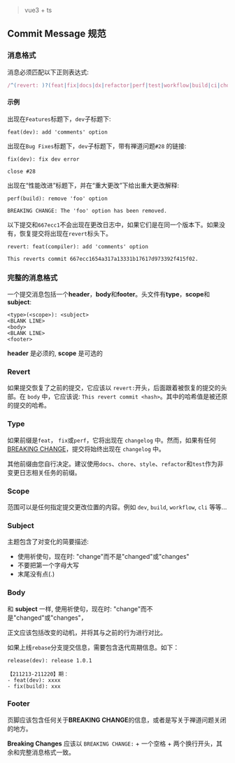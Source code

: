 > vue3 + ts 

## Commit Message 规范

### 消息格式

消息必须匹配以下正则表达式:

<!-- prettier-ignore -->
```js
/^(revert: )?(feat|fix|docs|dx|refactor|perf|test|workflow|build|ci|chore|types|wip|release|deps)(\(.+\))?: .{1,50}/
```

#### 示例

出现在`Features`标题下，`dev`子标题下:

```
feat(dev): add 'comments' option
```

出现在`Bug Fixes`标题下，`dev`子标题下，带有禅道问题`#28` 的链接:

```
fix(dev): fix dev error

close #28
```

出现在“性能改进”标题下，并在“重大更改”下给出重大更改解释:

```
perf(build): remove 'foo' option

BREAKING CHANGE: The 'foo' option has been removed.
```

以下提交和`667ecc1`不会出现在更改日志中，如果它们是在同一个版本下。如果没有，恢复提交将出现在`revert`标头下。

```
revert: feat(compiler): add 'comments' option

This reverts commit 667ecc1654a317a13331b17617d973392f415f02.
```

### 完整的消息格式

一个提交消息包括一个**header**，**body**和**footer**。头文件有**type**，**scope**和**subject**:

```
<type>(<scope>): <subject>
<BLANK LINE>
<body>
<BLANK LINE>
<footer>
```

**header** 是必须的, **scope** 是可选的

### Revert

如果提交恢复了之前的提交，它应该以 `revert:`开头，后面跟着被恢复的提交的头部。在 `body` 中，它应该说: `This revert commit <hash>`。其中的哈希值是被还原的提交的哈希。

### Type

如果前缀是`feat`， `fix`或`perf`，它将出现在 `changelog` 中。然而，如果有任何[BREAKING CHANGE](#footer)，提交将始终出现在 `changelog` 中。

其他前缀由您自行决定。建议使用`docs`、`chore`、`style`、`refactor`和`test`作为非变更日志相关任务的前缀。

### Scope

范围可以是任何指定提交更改位置的内容。例如 `dev`, `build`, `workflow`, `cli` 等等...

### Subject

主题包含了对变化的简要描述:

- 使用祈使句，现在时: "change"而不是"changed"或"changes"
- 不要把第一个字母大写
- 末尾没有点(.)

### Body

和 **subject** 一样, 使用祈使句，现在时: "change"而不是"changed"或"changes"，

正文应该包括改变的动机，并将其与之前的行为进行对比。

如果上线`rebase`分支提交信息，需要包含迭代周期信息。如下：

```
release(dev): release 1.0.1

【211213-211220】期：
- feat(dev): xxxx
- fix(build): xxx
```

### Footer

页脚应该包含任何关于**BREAKING CHANGE**的信息，或者是写关于禅道问题关闭的地方。

**Breaking Changes**  应该以 `BREAKING CHANGE:` + 一个空格 + 两个换行开头，其余和完整消息格式一致。
